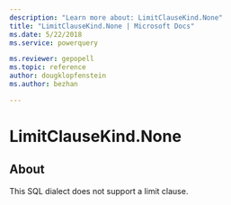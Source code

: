 ```yaml
---
description: "Learn more about: LimitClauseKind.None"
title: "LimitClauseKind.None | Microsoft Docs"
ms.date: 5/22/2018
ms.service: powerquery

ms.reviewer: gepopell
ms.topic: reference
author: dougklopfenstein
ms.author: bezhan

---
```

# LimitClauseKind.None

## About
This SQL dialect does not support a limit clause.
